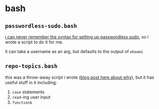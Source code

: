 # bash

## `passwordless-sudo.bash`

[i can never remember the syntax for setting up passwordless sudo,](https://charlesthomas.dev/blog/automating-even-when-its-easy-or-why-cant-i-remember-the-syntax-for-password-less-sudo-2024-11-03/)
so i wrote a script to do it for me.

it can take a username as an arg,
but defaults to the output of `whoami`

## `repo-topics.bash`

this was a throw-away script i wrote
([blog post here about why](https://charlesthomas.dev/blog/automating-docs-by-abusing-github-repo-topics-2024-10-10/)),
but it has useful stuff in it including:

1. `case` statements
2. `read`-ing user input
3. `function`s
